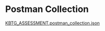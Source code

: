 # Postman Collection

[KBTG_ASSESSMENT.postman_collection.json](KBTG_ASSESSMENT.postman_collection.json)